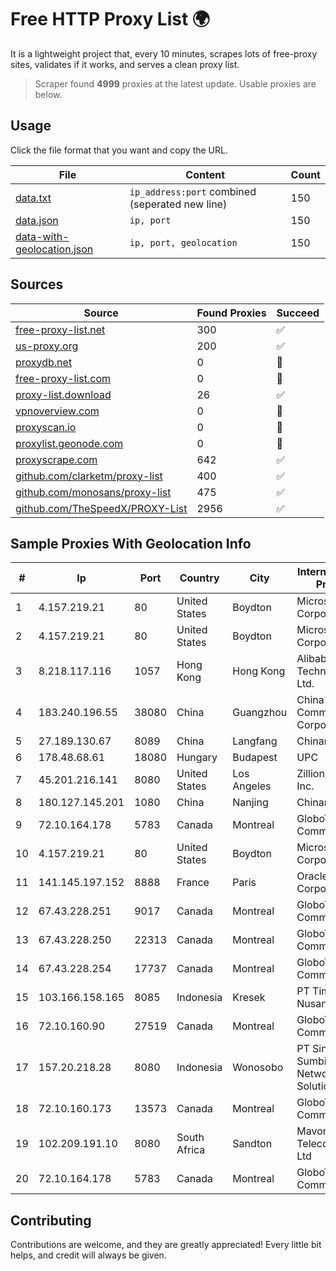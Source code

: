 
# Free HTTP Proxy List 🌍

It is a lightweight project that, every 10 minutes, scrapes lots of free-proxy sites, validates if it works, and serves a clean proxy list.


> Scraper found **4999** proxies at the latest update. Usable proxies are below.

## Usage

Click the file format that you want and copy the URL.


|File|Content|Count|
|----|-------|-----|
|[data.txt](https://raw.githubusercontent.com/themiralay/Proxy-List-World/master/data.txt)|`ip_address:port` combined (seperated new line)|150|
|[data.json](https://raw.githubusercontent.com/themiralay/Proxy-List-World/master/data.json)|`ip, port`|150|
|[data-with-geolocation.json](https://raw.githubusercontent.com/themiralay/Proxy-List-World/master/data-with-geolocation.json)|`ip, port, geolocation`|150|

## Sources

|Source|Found Proxies|Succeed|
|------|-------------|-------|
|[free-proxy-list.net](https://free-proxy-list.net)|300|✅|
|[us-proxy.org](https://www.us-proxy.org)|200|✅|
|[proxydb.net](http://proxydb.net)|0|🚫|
|[free-proxy-list.com](https://free-proxy-list.com/?page=&port=&type%5B%5D=http&type%5B%5D=https&up_time=0&search=Search)|0|🚫|
|[proxy-list.download](https://www.proxy-list.download/HTTP)|26|✅|
|[vpnoverview.com](https://vpnoverview.com/privacy/anonymous-browsing/free-proxy-servers)|0|🚫|
|[proxyscan.io](https://www.proxyscan.io)|0|🚫|
|[proxylist.geonode.com](https://proxylist.geonode.com/api/proxy-list?limit=300&page=1&sort_by=lastChecked&sort_type=desc&protocols=http,https)|0|🚫|
|[proxyscrape.com](https://api.proxyscrape.com/v2/?request=displayproxies&protocol=http&timeout=10000&country=all&ssl=all&anonymity=all)|642|✅|
|[github.com/clarketm/proxy-list](https://raw.githubusercontent.com/clarketm/proxy-list/master/proxy-list-raw.txt)|400|✅|
|[github.com/monosans/proxy-list](https://raw.githubusercontent.com/monosans/proxy-list/main/proxies/http.txt)|475|✅|
|[github.com/TheSpeedX/PROXY-List](https://raw.githubusercontent.com/TheSpeedX/PROXY-List/master/http.txt)|2956|✅|


## Sample Proxies With Geolocation Info

|#|Ip|Port|Country|City|Internet Service Provider|
|-|--|----|-------|----|-------------------------|
|1|4.157.219.21|80|United States|Boydton|Microsoft Corporation|
|2|4.157.219.21|80|United States|Boydton|Microsoft Corporation|
|3|8.218.117.116|1057|Hong Kong|Hong Kong|Alibaba (US) Technology Co., Ltd.|
|4|183.240.196.55|38080|China|Guangzhou|China Mobile Communications Corporation|
|5|27.189.130.67|8089|China|Langfang|Chinanet|
|6|178.48.68.61|18080|Hungary|Budapest|UPC|
|7|45.201.216.141|8080|United States|Los Angeles|Zillion Network Inc.|
|8|180.127.145.201|1080|China|Nanjing|Chinanet|
|9|72.10.164.178|5783|Canada|Montreal|GloboTech Communications|
|10|4.157.219.21|80|United States|Boydton|Microsoft Corporation|
|11|141.145.197.152|8888|France|Paris|Oracle Corporation|
|12|67.43.228.251|9017|Canada|Montreal|GloboTech Communications|
|13|67.43.228.250|22313|Canada|Montreal|GloboTech Communications|
|14|67.43.228.254|17737|Canada|Montreal|GloboTech Communications|
|15|103.166.158.165|8085|Indonesia|Kresek|PT Timor Lintas Nusantara|
|16|72.10.160.90|27519|Canada|Montreal|GloboTech Communications|
|17|157.20.218.28|8080|Indonesia|Wonosobo|PT Sindoro Sumbing Network Solution|
|18|72.10.160.173|13573|Canada|Montreal|GloboTech Communications|
|19|102.209.191.10|8080|South Africa|Sandton|Mavoni Telecoms (Pty) Ltd|
|20|72.10.164.178|5783|Canada|Montreal|GloboTech Communications|



## Contributing

Contributions are welcome, and they are greatly appreciated! Every
little bit helps, and credit will always be given.

